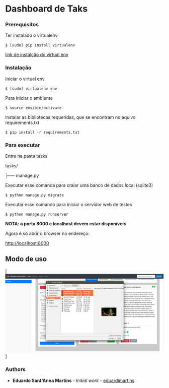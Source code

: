 # Dashboard de Taks

### Prerequisitos

Ter instalado o virtualenv 

```
$ [sudo] pip install virtualenv
```

[link de instalção do virtual env](https://virtualenv.pypa.io/en/stable/installation/)

### Instalação

Iniciar o virtual env

```
$ [sudo] virtualenv env
```

Para iniciar o ambiente

```
$ source env/bin/activate
```

Instalar as bibliotecas requeridas, que se encontram no aquivo requirements.txt

```
$ pip install -r requirements.txt
```


### Para executar

Entre na pasta tasks

tasks/

├── manage.py


Executar esse comanda para craiar uma banco de dados local (sqlite3)
```
$ python manage.py migrate
```

Executar esse comando para iniciar o servidor web de testes

```
$ python manage.py runserver
```

**NOTA: a porta 8000 e localhost devem estar disponíveis**

Agora é só abrir o browser no endereço: 

[http://localhost:8000](http://localhost:8000)

## Modo de uso
[![IMAGE ALT TEXT HERE](https://raw.githubusercontent.com/eduardomartins/Dashboard-de-Tasks/master/docs/img/arquivos3.png)]

### Authors

* **Eduardo Sant'Anna Martins** - *Initial work* - [eduardimartins](https://github.com/eduardomartins)



